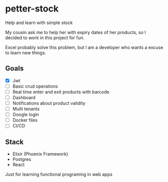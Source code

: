 # petter-stock

Help and learn with simple stock

My cousin ask me to help her with expiry dates
of her products, so I decided to work in this project for fun.

Excel probably solve this problem, but I am a developer who wants a excuse to learn new things.

## Goals

- [x] Jwt
- [ ] Basic crud operations
- [ ] Real time enter and exit products with barcode
- [ ] Dashboard
- [ ] Notifications about product validity
- [ ] Multi tenants
- [ ] Google login
- [ ] Docker files
- [ ] CI/CD
## Stack

- Elixir (Phoenix Framework)
- Postgres
- React

Just for learning functional programing in web apps
